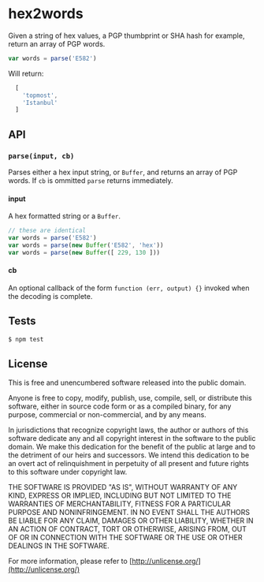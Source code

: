 hex2words
==================

Given a string of hex values, a PGP thumbprint or SHA
hash for example, return an array of PGP words.

```javascript
var words = parse('E582')
```

Will return:

```javascript
  [
    'topmost',
    'Istanbul'
  ]
```

## API

### `parse(input, cb)`
Parses either a hex input string, or `Buffer`, and returns an
array of PGP words. If `cb` is ommitted `parse` returns
immediately.

#### input
A hex formatted string or a `Buffer`.

```javascript
// these are identical
var words = parse('E582')
var words = parse(new Buffer('E582', 'hex'))
var words = parse(new Buffer([ 229, 130 ]))
```

#### cb
An optional callback of the form `function (err, output) {}`
invoked when the decoding is complete.

## Tests

```sh
$ npm test
```

## License

This is free and unencumbered software released into the public domain.

Anyone is free to copy, modify, publish, use, compile, sell, or
distribute this software, either in source code form or as a compiled
binary, for any purpose, commercial or non-commercial, and by any
means.

In jurisdictions that recognize copyright laws, the author or authors
of this software dedicate any and all copyright interest in the
software to the public domain. We make this dedication for the benefit
of the public at large and to the detriment of our heirs and
successors. We intend this dedication to be an overt act of
relinquishment in perpetuity of all present and future rights to this
software under copyright law.

THE SOFTWARE IS PROVIDED "AS IS", WITHOUT WARRANTY OF ANY KIND,
EXPRESS OR IMPLIED, INCLUDING BUT NOT LIMITED TO THE WARRANTIES OF
MERCHANTABILITY, FITNESS FOR A PARTICULAR PURPOSE AND NONINFRINGEMENT.
IN NO EVENT SHALL THE AUTHORS BE LIABLE FOR ANY CLAIM, DAMAGES OR
OTHER LIABILITY, WHETHER IN AN ACTION OF CONTRACT, TORT OR OTHERWISE,
ARISING FROM, OUT OF OR IN CONNECTION WITH THE SOFTWARE OR THE USE OR
OTHER DEALINGS IN THE SOFTWARE.

For more information, please refer to [http://unlicense.org/](http://unlicense.org/)
